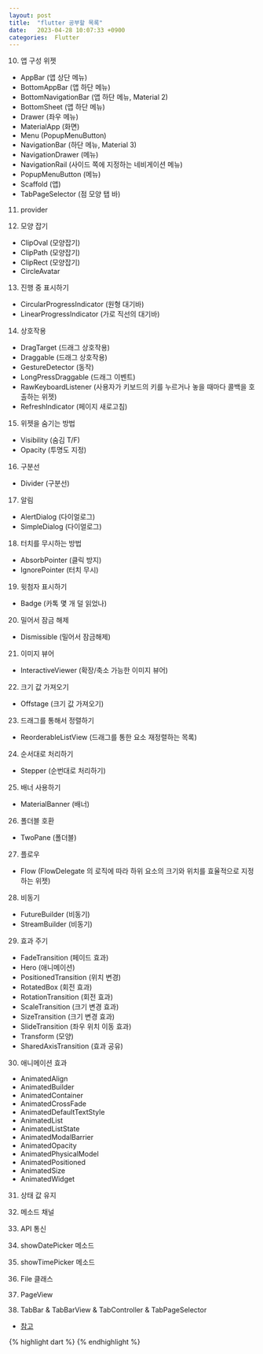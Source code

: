```yaml
---
layout: post
title:  "flutter 공부할 목록"
date:   2023-04-28 10:07:33 +0900
categories:  Flutter
---
```


10. 앱 구성 위젯
- AppBar (앱 상단 메뉴)
- BottomAppBar (앱 하단 메뉴)
- BottomNavigationBar (앱 하단 메뉴, Material 2)
- BottomSheet (앱 하단 메뉴)
- Drawer (좌우 메뉴)
- MaterialApp (화면)
- Menu (PopupMenuButton)
- NavigationBar (하단 메뉴, Material 3)
- NavigationDrawer (메뉴)
- NavigationRail (사이드 쪽에 지정하는 네비게이션 메뉴)
- PopupMenuButton (메뉴)
- Scaffold (앱)
- TabPageSelector (점 모양 탭 바)

11. provider

12. 모양 잡기
- ClipOval (모양잡기)
- ClipPath (모양잡기)
- ClipRect (모양잡기)
- CircleAvatar

13. 진행 중 표시하기
- CircularProgressIndicator (원형 대기바)
- LinearProgressIndicator (가로 직선의 대기바)

14. 상호작용
- DragTarget (드래그 상호작용)
- Draggable (드래그 상호작용)
- GestureDetector (동작)
- LongPressDraggable (드래그 이벤트)
- RawKeyboardListener (사용자가 키보드의 키를 누르거나 놓을 때마다 콜백을 호출하는 위젯)
- RefreshIndicator (페이지 새로고침)

15. 위젯을 숨기는 방법
- Visibility (숨김 T/F)
- Opacity (투명도 지정)

16. 구분선
- Divider (구분선)

17. 알림
- AlertDialog (다이얼로그)
- SimpleDialog (다이얼로그)

18. 터치를 무시하는 방법
- AbsorbPointer (클릭 방지)
- IgnorePointer (터치 무시)

19. 윗첨자 표시하기
- Badge (카톡 몇 개 덜 읽었나)

20. 밀어서 잠금 해제
- Dismissible (밀어서 잠금해제)

21. 이미지 뷰어
- InteractiveViewer (확장/축소 가능한 이미지 뷰어)

22. 크기 값 가져오기
- Offstage (크기 값 가져오기)

23. 드래그를 통해서 정렬하기
- ReorderableListView (드래그를 통한 요소 재정렬하는 목록)

24. 순서대로 처리하기
- Stepper (순번대로 처리하기)

25. 배너 사용하기
- MaterialBanner (배너)

26. 폴더블 호환
- TwoPane (폴더블)

27. 플로우
- Flow (FlowDelegate 의 로직에 따라 하위 요소의 크기와 위치를 효율적으로 지정하는 위젯)

28. 비동기
- FutureBuilder (비동기)
- StreamBuilder (비동기)

29. 효과 주기
- FadeTransition (페이드 효과)
- Hero (애니메이션)
- PositionedTransition (위치 변경)
- RotatedBox (회전 효과)
- RotationTransition (회전 효과)
- ScaleTransition (크기 변경 효과)
- SizeTransition (크기 변경 효과)
- SlideTransition (좌우 위치 이동 효과)
- Transform (모양)
- SharedAxisTransition (효과 공유)

30. 애니메이션 효과
- AnimatedAlign
- AnimatedBuilder
- AnimatedContainer
- AnimatedCrossFade
- AnimatedDefaultTextStyle
- AnimatedList
- AnimatedListState
- AnimatedModalBarrier
- AnimatedOpacity
- AnimatedPhysicalModel
- AnimatedPositioned
- AnimatedSize
- AnimatedWidget

31. 상태 값 유지

32. 메소드 채널

33. API 통신

34. showDatePicker 메소드

35. showTimePicker 메소드

36. File 클래스

37. PageView

38. TabBar & TabBarView & TabController & TabPageSelector

- [참고]()

{% highlight dart %}
{% endhighlight %}